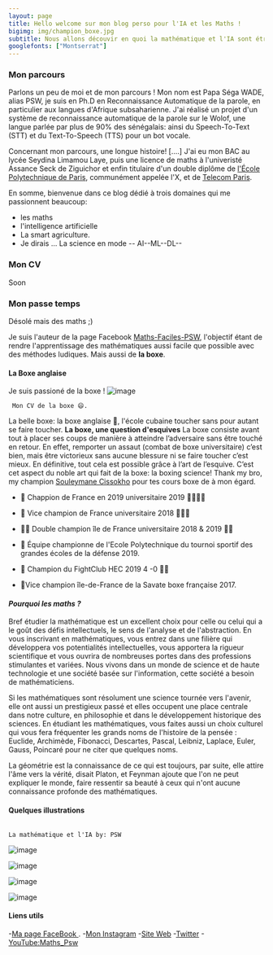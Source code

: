 ```yaml
---
layout: page
title: Hello welcome sur mon blog perso pour l'IA et les Maths !
bigimg: img/champion_boxe.jpg
subtitle: Nous allons découvir en quoi la mathématique et l'IA sont étroitement liées. 
googlefonts: ["Montserrat"]
---
```

### Mon parcours 
Parlons un peu de moi et de mon parcours ! 
Mon nom est Papa Séga WADE, alias PSW, je suis en Ph.D en Reconnaissance Automatique de la parole, en particulier aux langues d'Afrique subsaharienne. 
J'ai réalisé un projet d'un système de reconnaissance automatique de la parole sur le Wolof, une langue parlée par plus de 90% des sénégalais: ainsi du Speech-To-Text (STT) et du Text-To-Speech (TTS) pour un bot vocale.

Concernant mon parcours, une longue histoire! [....] 
J'ai eu mon BAC au lycée Seydina Limamou Laye, puis une licence de maths à l'univeristé Assance Seck de Ziguichor et enfin titulaire d'un double diplôme de [l'École Polytechnique de Paris](https://www.polytechnique.edu/), communément appelée l'X, et de [Telecom Paris](https://www.telecom-paris.fr/). 


 En somme, bienvenue dans ce blog dédié à trois domaines qui me passionnent beaucoup:
- les maths
- l'intelligence artificielle
- La smart agriculture.   
- Je dirais ... La science en mode -- AI--ML--DL--

### Mon CV 
Soon 

### Mon passe temps 
Désolé mais des maths ;)

Je suis l'auteur de la page Facebook [Maths-Faciles-PSW](https://fb.me/MathsFacilesWadePs), l'objectif étant de rendre l'apprentissage des mathématiques aussi facile que possible avec des méthodes ludiques. Mais aussi de **la boxe**. 

#### La Boxe anglaise 
Je suis passioné de la boxe !
![image](https://drive.google.com/uc?export=view&id=1uNFK3aD_xr2mwwXc0TUIKyMXIEkafghh)


     Mon CV de la boxe 😄.
     
     
La belle boxe: la boxe anglaise 🥊, l'école cubaine toucher sans pour autant se faire toucher.
**La boxe, une question d'esquives** 
La boxe consiste avant tout à placer ses coups de manière à atteindre l’adversaire sans être touché en retour. En effet, remporter un assaut (combat de boxe universitaire) c’est bien, mais être victorieux sans aucune blessure ni se faire toucher c’est mieux. En définitive, tout cela est possible grâce à l’art de l’esquive. C’est cet aspect du noble art qui fait de la boxe: la boxing science! Thank my bro, my champion [Souleymane Cissokho](https://www.instagram.com/souleycissokho/) pour tes cours boxe de à mon égard.

* 🥇 Chappion de France en 2019 universitaire 2019 🎯🎯🎯🏹
* 🥈 Vice champion de France universitaire 2018    🎯🎯🏹

* 🥇🥇 Double champion île de France universitaire 2018 & 2019 🏹🎯

* 🥇 Équipe championne de l'Ecole Polytechnique du tournoi sportif des grandes écoles de la défense 2019.

* 🥇 Champion du FightClub HEC 2019  4 -0 🏹🎯

* 🥈Vice champion île-de-France de la Savate boxe française 2017.

#### *Pourquoi les maths ?*    

Bref étudier la mathématique est un excellent choix pour celle ou celui qui a le goût des défis intellectuels, le sens de l'analyse et de l'abstraction. En vous inscrivant en mathématiques, vous entrez dans une filière qui développera vos potentialités intellectuelles, vous apportera la rigueur scientifique et vous ouvrira de nombreuses portes dans des professions stimulantes et variées. Nous vivons dans un monde de science et de haute technologie et une société basée sur l'information, cette société a besoin de mathématiciens.


Si les mathématiques sont résolument une science tournée vers l'avenir, elle ont aussi un prestigieux passé et elles occupent une place  centrale dans notre culture, en philosophie et dans le développement historique des sciences. En étudiant les mathématiques, vous faites aussi un choix culturel qui vous fera fréquenter les grands noms de l'histoire de la pensée : Euclide, Archimède, Fibonacci, Descartes, Pascal, Leibniz, Laplace, Euler, Gauss, Poincaré pour ne citer que quelques noms.


La géométrie est la connaissance de ce qui est toujours, par suite, elle attire l'âme vers la vérité, disait Platon, et Feynman ajoute que l'on ne peut  expliquer le monde, faire ressentir sa beauté à ceux qui n'ont aucune connaissance profonde des mathématiques.

#### Quelques illustrations
                                                                                                                          La mathématique et l'IA by: PSW
                                                                                                                          
![image](https://drive.google.com/uc?export=view&id=1SAdoMUW3tCDI7XQkvO_rPqaNQJimLEc9)

![image](https://drive.google.com/uc?export=view&id=1GiemWfUFsrdqDQEKBj1zm6cA28JDLeNw)

![image](https://drive.google.com/uc?export=view&id=1I489rjz9dPM8avCujmLfdz8KQOk8hVmf)

![image](https://drive.google.com/uc?export=view&id=1ARURCOym34oQBdulr0GQElFhxEcl1e1i)



#### Liens utils 

 -[Ma page FaceBook ](https://fb.me/MathsFacilesWadePs).
 -[Mon Instagram](https://instagram.com/maths_psw/)
 -[Site Web](https://triangletude.jimdo.com)
 -[Twitter](https://twitter.com/papasegaw)
 -[YouTube:Maths_Psw](https://www.youtube.com/channel/UCHsqYloOtfIrah4vH08H3Sw)
